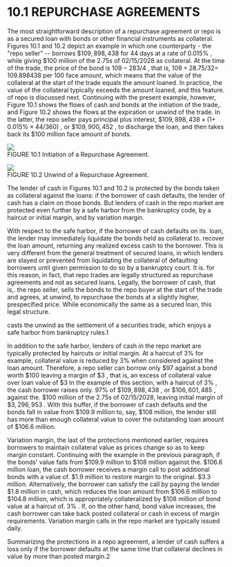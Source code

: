 # 10.1 REPURCHASE AGREEMENTS  

The most straightforward description of a repurchase agreement or repo is as a secured loan with bonds or other financial instruments as collateral. Figures 10.1 and 10.2 depict an example in which one counterparty - the "repo seller" -- borrows $\$109,898,438$ for 44 days at a rate of $0.015\%$ , while giving $\$100$ million of the 2.75s of $02/15/2028$ as collateral. At the time of the trade, the price of the bond is $109{-}283/4$ , that is, $109+28.75/32=$ 109.898438 per 100 face amount, which means that the value of the collateral at the start of the trade equals the amount loaned. In practice, the value of the collateral typically exceeds the amount loaned, and this feature. of repo is discussed next. Continuing with the present example, however, Figure 10.1 shows the flows of cash and bonds at the initiation of the trade,. and Figure 10.2 shows the flows at the expiration or unwind of the trade. In the latter, the repo seller pays principal plus interest, $\$109,898,438\times(1+$ $0.015\%\times44/360)$ , or $\$109,900,452$ , to discharge the loan, and then takes back its $\$100$ million face amount of bonds.  

![](images/a6a704697ad665f492e306bb61662a3214df6ebe0bb7bcc4fb582f15282da04a.jpg)  
FIGURE 10.1 Initiation of a Repurchase Agreement.  

![](images/ab02842fc4352fe975c8bd5c8b27fcef24a7193550b7c43cf0c1aafa3b648606.jpg)  
FIGURE 10.2 Unwind of a Repurchase Agreement.  

The lender of cash in Figures 10.1 and 10.2 is protected by the bonds taken as collateral against the loans: if the borrower of cash defaults, the lender of cash has a claim on those bonds. But lenders of cash in the repo market are protected even further by a safe harbor from the bankruptcy code, by a haircut or initial margin, and by variation margin.  

With respect to the safe harbor, if the borrower of cash defaults on its. loan, the lender may immediately liquidate the bonds held as collateral to. recover the loan amount, returning any realized excess cash to the borrower. This is very different from the general treatment of secured loans, in which lenders are stayed or prevented from liquidating the collateral of defaulting borrowers until given permission to do so by a bankruptcy court. It is. for this reason, in fact, that repo trades are legally structured as repurchase agreements and not as secured loans. Legally, the borrower of cash, that is,. the repo seller, sells the bonds to the repo buyer at the start of the trade and agrees, at unwind, to repurchase the bonds at a slightly higher, prespecified price. While economically the same as a secured loan, this legal structure.  

casts the unwind as the settlement of a securities trade, which enjoys a safe harbor from bankruptcy rules.1  

In addition to the safe harbor, lenders of cash in the repo market are typically protected by haircuts or initial margin. At a haircut of $3\%$ for example, collateral value is reduced by $3\%$ when considered against the loan amount. Therefore, a repo seller can borrow only $\$97$ against a bond worth $\$100$ leaving a margin of $\$3$ , that is, an excess of collateral value over loan value of $\$3$ In the example of this section, with a haircut of $3\%$ , the cash borrower raises only. $97\%$ of $\$109,898,438$ , or $\$106,601,485$ , against the. $\$100$ million of the 2.75s of 02/15/2028, leaving initial margin of $\$3,296,953$ . With this buffer, if the borrower of cash defaults and the bonds fall in value from $\$109.9$ million to, say, $\$108$ million, the lender still has more than enough collateral value to cover the outstanding loan amount of $\$106.6$ million.  

Variation margin, the last of the protections mentioned earlier, requires borrowers to maintain collateral value as prices change so as to keep margin constant. Continuing with the example in the previous paragraph, if the bonds' value falls from $\$109.9$ million to $\$108$ million against the. $\$106.6$ million loan, the cash borrower receives a margin call to post additional bonds with a value of. $\$1.9$ million to restore margin to the original. $\$3.3$ million. Alternatively, the borrower can satisfy the call by paying the lender $\$1.8$ million in cash, which reduces the loan amount from $\$106.6$ million to $\$104.8$ million, which is appropriately collateralized by $\$108$ million of bond value at a haircut of. $3\%$ . If, on the other hand, bond value increases, the cash borrower can take back posted collateral or cash in excess of margin requirements. Variation margin calls in the repo market are typically issued daily.  

Summarizing the protections in a repo agreement, a lender of cash suffers a loss only if the borrower defaults at the same time that collateral declines in value by more than posted margin.2  
